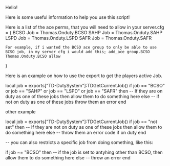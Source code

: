 Hello!

Here is some useful information to help you use this script!

Here is a list of the ace perms, that you will need to allow in your server.cfg = {
    BCSO Job = Thomas.Onduty.BCSO
    SAHP Job = Thomas.Onduty.SAHP
    LSPD Job = Thomas.Onduty.LSPD
    SAFR Job = Thomas.Onduty.SAFR
    
    For example, if i wanted the BCSO ace group to only be able to use BCSO job, in my server cfg i would add this; add_ace group.BCSO Thomas.Onduty.BCSO allow
}


Here is an example on how to use the export to get the players active Job.

local job = exports["TD-DutySystem"]:TDGetCurrentJob()
  if job == "BCSO" or job == "SAHP" or job == "LSPD" or job == "SAFR" then
    -- If they are on duty as one of these jobs then allow them to do something here
  else
    -- if not on duty as one of these jobs throw them an error
  end
  
  other example
  
  local job = exports["TD-DutySystem"]:TDGetCurrentJob()
  if job == "not set" then 
    -- If they are not on duty as one of these jobs then allow them to do something here
  else
    -- throw them an error code if on duty
  end
  
  -- you can also restricts a specific job from doing something, like this:
  
  if job ~= "BCSO" then
    -- if the job is set to antyhing other than BCSO, then allow them to do something here
  else
    -- throw an error
  end
  